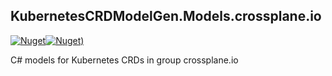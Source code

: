## KubernetesCRDModelGen.Models.crossplane.io
[![Nuget](https://img.shields.io/nuget/vpre/KubernetesCRDModelGen.Models.crossplane.io.svg?style=flat-square)](https://www.nuget.org/packages/KubernetesCRDModelGen.Models.crossplane.io)[![Nuget)](https://img.shields.io/nuget/dt/KubernetesCRDModelGen.Models.crossplane.io.svg?style=flat-square)](https://www.nuget.org/packages/KubernetesCRDModelGen.Models.crossplane.io)

C# models for Kubernetes CRDs in group crossplane.io